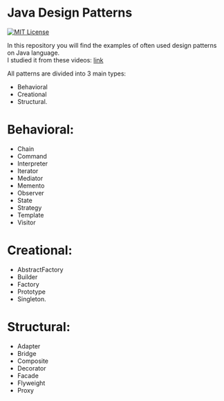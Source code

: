 # Java Design Patterns
[![MIT License](https://img.shields.io/pypi/l/aiogram.svg?style=flat-square)](https://opensource.org/licenses/MIT)

In this repository you will find the examples of often used design patterns on Java language. <br>
I studied it from these
videos: [link](https://www.youtube.com/watch?v=k6oh9C_71mE&list=PLlsMRoVt5sTPgGbinwOVnaF1mxNeLAD7P)

All patterns are divided into 3 main types: 

* Behavioral
* Creational
* Structural.

# Behavioral: 
* Chain 
* Command 
* Interpreter 
* Iterator 
* Mediator 
* Memento 
* Observer 
* State 
* Strategy 
* Template 
* Visitor

# Creational: 
* AbstractFactory
* Builder
* Factory
* Prototype
* Singleton.

# Structural: 
* Adapter
* Bridge
* Composite
* Decorator
* Facade
* Flyweight
* Proxy
